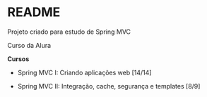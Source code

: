 # README #

Projeto criado para estudo de Spring MVC

Curso da Alura

**Cursos**

- Spring MVC I: Criando aplicações web [14/14]

- Spring MVC II: Integração, cache, segurança e templates [8/9]